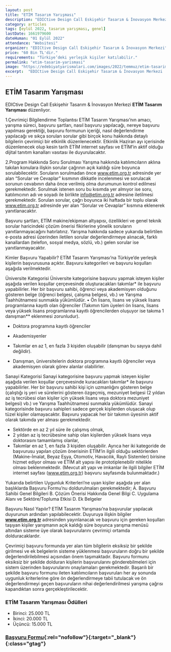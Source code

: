 ```yaml
---
layout: post
title: "ETİM Tasarım Yarışması"
description: "EDICtive Design Call Eskişehir Tasarım & İnovasyon Merkezi 'ETİM Tasarım Yarışması' düzenliyor."
category: articles
tags: [eylül 2022, tasarım yarışması, genel]
lastDate: 1661979600
dateHuman: "01 Eylül 2022"
attendance: "Websitesi"
organizer: "EDICtive Design Call Eskişehir Tasarım & İnovasyon Merkezi"
price: "60 Bin TL'dir."
requirements: "Türkiye’deki yerleşik kişiler katılabilir."
permalink: "etim-tasarim-yarismasi"
image: "https://edebiyatyarismalari.com/images/2022/temmuz/etim-tasarim-yarismasi.jpg"
excerpt:  "EDICtive Design Call Eskişehir Tasarım & İnovasyon Merkezi  <strong> ETİM Tasarım Yarışması </strong> düzenliyor."
---
```


## ETİM Tasarım Yarışması
EDICtive Design Call Eskişehir Tasarım & İnovasyon Merkezi **ETİM Tasarım Yarışması** düzenliyor.

1.Çevrimiçi Bilgilendirme Toplantısı
ETİM Tasarım Yarışması’nın amacı, yarışma süreci, başvuru şartları, nasıl başvuru yapılacağı, nereye başvuru yapılması gerektiği, başvuru formunun içeriği, nasıl değerlendirme yapılacağı ve sıkça sorulan sorular gibi birçok konu hakkında detaylı bilgilerin çevrimiçi bir etkinlik düzenlenecektir. Etkinlik Haziran ayı içerisinde düzenlenecek olup kesin tarih ETİM internet sayfası ve ETİM’in aktif olduğu dijital tanıtım kanalları vasıtası ile duyurulacaktır.

2.Program Hakkında Soru Sorulması
Yarışma hakkında katılımcıların aklına takılan konulara ilişkin sorular çağrının açık kaldığı süre boyunca sorulabilecektir. Soruların sorulmadan önce www.etim.org.tr adresinde yer alan “Sorular ve Cevaplar” kısmının dikkatle incelenmesi ve sorulacak sorunun cevabının daha önce verilmiş olma durumunun kontrol edilmesi gerekmektedir. Sorulmak istenen soru bu kısımda yer almıyor ise soru, katılımcının adı ve soyadı ile birlikte info@etim.org.tr adresine iletilmesi gerekmektedir. Sorulan sorular, çağrı boyunca iki haftada bir toplu olarak www.etim.org.tr adresinde yer alan “Sorular ve Cevaplar” kısmına eklenerek yanıtlanacaktır.

Başvuru şartları, ETİM makine/ekipman altyapısı, özellikleri ve genel teknik sorular haricindeki çözüm önerisi fikirlerine yönelik soruların yanıtlanmayacağını hatırlatırız. Yarışma hakkında sadece yukarıda belirtilen e-posta adresi üzerinden iletilen sorular değerlendirmeye alınacak, farklı kanallardan (telefon, sosyal medya, sözlü, vb.) gelen sorular ise yanıtlanmayacaktır.

Kimler Başvuru Yapabilir?
ETİM Tasarım Yarışması’na Türkiye’de yerleşik kişilerin başvurusuna açıktır. Başvuru kategorileri ve başvuru koşulları aşağıda verilmektedir.

Üniversite Kategorisi
Üniversite kategorisine başvuru yapmak isteyen kişiler aşağıda verilen koşullar çerçevesinde oluşturacakları takımlar* ile başvuru yapabilirler. Her bir başvuru sahibi, öğrenci veya akademisyen olduğunu gösteren belge (öğrenci belgesi, çalışma belgesi, vb.) ve Yarışma Taahhütnamesi sunmakla yükümlüdür.
• Ön lisans, lisans ve yüksek lisans programlarına kayıtlı olan öğrenciler (Takımın tüm üyeleri ön lisans, lisans veya yüksek lisans programlarına kayıtlı öğrencilerden oluşuyor ise takıma 1 danışman** eklenmesi zorunludur).
- Doktora programına kayıtlı öğrenciler
- Akademisyenler

- Takımlar en az 1, en fazla 3 kişiden oluşabilir (danışman bu sayıya dahil değildir).
- Danışman, üniversitelerin doktora programına kayıtlı öğrenciler veya akademisyen olarak görev alanlar olabilirler.

Sanayi Kategorisi
Sanayi kategorisine başvuru yapmak isteyen kişiler aşağıda verilen koşullar çerçevesinde kuracakları takımlar* ile başvuru yapabilirler. Her bir başvuru sahibi kişi için uzmanlığını gösteren belge (çalıştığı iş yeri ve sürelerini gösteren özgeçmiş, mezuniyet belgesi (2 yıldan az iş tecrübesi olan kişiler için yüksek lisans veya doktora mezuniyet belgesi) vb.) ve Yarışma Taahhütnamesi sunmakla yükümlüdür. Sanayi kategorisinde başvuru sahipleri sadece gerçek kişilerden oluşacak olup tüzel kişiler olamayacaktır. Başvuru yapacak her bir takımın üyesinin aktif olarak takımda yer alması gerekmektedir.

- Sektörde en az 2 yıl süre ile çalışmış olmak,
- 2 yıldan az iş tecrübesine sahip olan kişilerden yüksek lisans veya doktorasını tamamlamış olanlar,
- Takımlar en az 1, en fazla 3 kişiden oluşabilir.
Ayrıca her iki kategoride de başvurusu yapılan çözüm önerisinin ETİM’in ilgili olduğu sektörlerden (Makine-İmalat, Beyaz Eşya, Otomotiv, Havacılık, Raylı Sistemler) birisine hizmet ediyor olması ve ETİM alt yapısı ile prototiplenebilir nitelikle olması beklenmektedir. (Mevcut alt yapı ve imkanlar ile ilgili bilgiler ETİM internet sayfası (www.etim.org.tr) başvuru sayfasında bulunmaktadır.)

Yukarıda belirtilen Uygunluk Kriterleri’ne uyan kişiler aşağıda yer alan başlıklarda Başvuru Formu’nu doldurulmaları gerekmektedir;
A. Başvuru Sahibi Genel Bilgileri
B. Çözüm Önerisi Hakkında Genel Bilgi
C. Uygulama Alanı ve Sektöre/Topluma Etkisi
D. Ek Belgeler

Başvuru Nasıl Yapılır?
ETİM Tasarım Yarışması’na başvurular yapılacak duyurunun ardından yapılabilecektir. Duyuruya ilişkin bilgiler **www.etim.org.tr** adresinden yayınlanacak ve başvuru için gereken koşulları taşıyan kişiler yarışmanın açık kaldığı süre boyunca yarışma menüsü altından sisteme üye olarak başvurularını çevrimiçi ortamda dolduracaklardır.

Çevrimiçi başvuru formunda yer alan tüm bilgilerin eksiksiz bir şekilde girilmesi ve ek belgelerin sisteme yüklenmesi başvuruların doğru bir şekilde değerlendirilebilmesi açısından önem taşımaktadır. Başvuru formunu eksiksiz bir şekilde dolduran kişilerin başvurularını gönderebilmeleri için sistem üzerinden başvurularını onaylamaları gerekmektedir. Başarılı bir şekilde başvuru formunu ileten katılımcıların başvuruları her ay sonunda uygunluk kriterlerine göre ön değerlendirmeye tabii tutulacak ve ön değerlendirmeyi geçen başvuruların nihai değerlendirilmesi yarışma çağrısı kapandıktan sonra gerçekleştirilecektir.


### ETİM Tasarım Yarışması Ödülleri
- Birinci: 25.000 TL 
- İkinci: 20.000 TL
- Üçüncü: 15.000 TL

### [Başvuru Formu](https://etim.org.tr/?ref=edebiyatyarismalari.com){:rel="nofollow"}{:target="_blank"}{:class="gtag"}